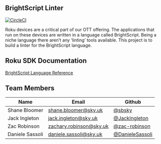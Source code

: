 ## BrightScript Linter
[![CircleCI](https://circleci.com/gh/sky-uk/bslint.svg?style=shield&circle-token=76170286821eb64fc0eea51cb14264b047cecd05)](https://circleci.com/gh/sky-uk/bslint/tree/master)


Roku devices are a critical part of our OTT offering. The applications that run on these devices are written in a language called BrightScript. Being a niche language there aren’t any ‘linting’ tools available. This project is to build a linter for the BrightScript language.

## Roku SDK Documentation
[BrightScript Language Reference](https://sdkdocs.roku.com/display/sdkdoc/BrightScript+Language+Reference)


## Team Members

Name | Email | Github
------------ | ------------- | -------------
Shane Bloomer | shane.bloomer@sky.uk | [@sbsky](http://github.com/sbsky)
Jack Ingleton | jack.ingleton@sky.uk | [@JackIngleton](http://github.com/JackIngleton)
Zac Robinson | zachary.robinson@sky.uk | [@zac-robinson](https://github.com/zac-robinson)
Daniele Sassoli | daniele.sassoli@sky.uk | [@DanieleSassoli](https://github.com/DanieleSassoli)
